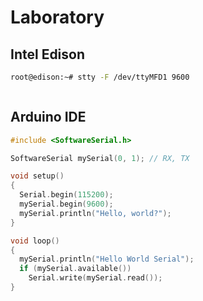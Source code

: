 # Laboratory

## Intel Edison

```sh
root@edison:~# stty -F /dev/ttyMFD1 9600
```

```python

```

## Arduino IDE

```c
#include <SoftwareSerial.h>

SoftwareSerial mySerial(0, 1); // RX, TX

void setup()
{
  Serial.begin(115200);
  mySerial.begin(9600);
  mySerial.println("Hello, world?");
}

void loop()
{
  mySerial.println("Hello World Serial");
  if (mySerial.available())
    Serial.write(mySerial.read());
}
```